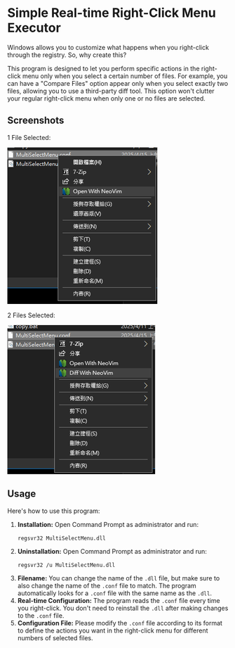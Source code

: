 # Simple Real-time Right-Click Menu Executor

Windows allows you to customize what happens when you right-click through the registry. So, why create this?

This program is designed to let you perform specific actions in the right-click menu only when you select a certain number of files. For example, you can have a "Compare Files" option appear only when you select exactly two files, allowing you to use a third-party diff tool. This option won't clutter your regular right-click menu when only one or no files are selected.

## Screenshots

1 File Selected:

![Screenshot of right-click menu with one file selected](pic/1.png)

2 Files Selected:

![Screenshot of right-click menu with two files selected](pic/2.png)

## Usage

Here's how to use this program:

1.  **Installation:** Open Command Prompt as administrator and run:
    ```
    regsvr32 MultiSelectMenu.dll
    ```
2.  **Uninstallation:** Open Command Prompt as administrator and run:
    ```
    regsvr32 /u MultiSelectMenu.dll
    ```
3.  **Filename:** You can change the name of the `.dll` file, but make sure to also change the name of the `.conf` file to match. The program automatically looks for a `.conf` file with the same name as the `.dll`.
4.  **Real-time Configuration:** The program reads the `.conf` file every time you right-click. You don't need to reinstall the `.dll` after making changes to the `.conf` file.
5.  **Configuration File:** Please modify the `.conf` file according to its format to define the actions you want in the right-click menu for different numbers of selected files.

